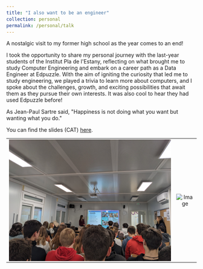 ```yaml
---
title: "I also want to be an engineer"
collection: personal
permalink: /personal/talk
---
```


A nostalgic visit to my former high school as the year comes to an end!

I took the opportunity to share my personal journey with the last-year students of the Institut Pla de l'Estany, reflecting on what brought me to study Computer Engineering and embark on a career path as a Data Engineer at Edpuzzle. With the aim of igniting the curiosity that led me to study engineering, we played a trivia to learn more about computers, and I spoke about the challenges, growth, and exciting possibilities that await them as they pursue their own interests. It was also cool to hear they had used Edpuzzle before!

As Jean-Paul Sartre said, "Happiness is not doing what you want but wanting what you do."

You can find the slides (CAT) [here](https://lauragalera.github.io/files/I_also_want_to_be_an_engineer.pdf).

<style>
  table {
    border-collapse: collapse;
    width: 100%;
  }
  th, td {
    background-color: transparent;
    text-align: center;
    border: none; /* No border */
  }
  .image-container img {
    display: block; 
    width: 100%; 
    max-width: 100%; 
    height: auto;
    margin: 0 auto; 
  }
</style>

<table>
  <tr>
    <td>
      <div class="image-container">
        <img src="../images/talk_1.jpg" alt="Image"/>
      </div>
    </td>
    <td>
      <div class="image-container">
        <img src="../images/talk_2.jpg" alt="Image"/>
      </div>
    </td>
  </tr>
</table>
